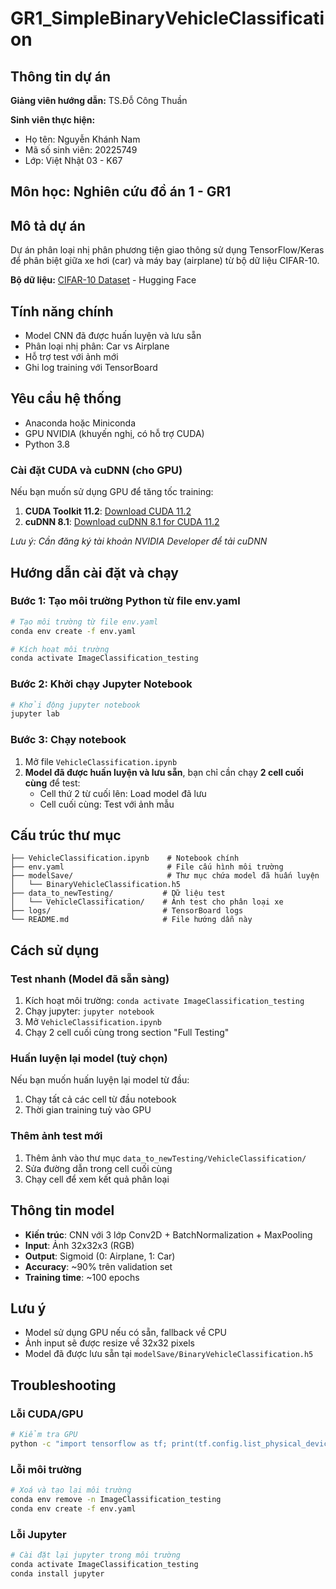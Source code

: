 # GR1_SimpleBinaryVehicleClassification

## Thông tin dự án
**Giảng viên hướng dẫn:** TS.Đỗ Công Thuần

**Sinh viên thực hiện:**
- Họ tên: Nguyễn Khánh Nam
- Mã số sinh viên: 20225749
- Lớp: Việt Nhật 03 - K67

**Môn học:** Nghiên cứu đồ án 1 - GR1
---

## Mô tả dự án
Dự án phân loại nhị phân phương tiện giao thông sử dụng TensorFlow/Keras để phân biệt giữa xe hơi (car) và máy bay (airplane) từ bộ dữ liệu CIFAR-10.

**Bộ dữ liệu:** [CIFAR-10 Dataset](https://huggingface.co/datasets/uoft-cs/cifar10) - Hugging Face

## Tính năng chính
- Model CNN đã được huấn luyện và lưu sẵn
- Phân loại nhị phân: Car vs Airplane
- Hỗ trợ test với ảnh mới
- Ghi log training với TensorBoard

## Yêu cầu hệ thống
- Anaconda hoặc Miniconda
- GPU NVIDIA (khuyến nghị, có hỗ trợ CUDA)
- Python 3.8

### Cài đặt CUDA và cuDNN (cho GPU)
Nếu bạn muốn sử dụng GPU để tăng tốc training:

1. **CUDA Toolkit 11.2**: [Download CUDA 11.2](https://developer.nvidia.com/cuda-11.2.0-download-archive)
2. **cuDNN 8.1**: [Download cuDNN 8.1 for CUDA 11.2](https://developer.nvidia.com/cudnn)

*Lưu ý: Cần đăng ký tài khoản NVIDIA Developer để tải cuDNN*

## Hướng dẫn cài đặt và chạy

### Bước 1: Tạo môi trường Python từ file env.yaml

```bash
# Tạo môi trường từ file env.yaml
conda env create -f env.yaml

# Kích hoạt môi trường
conda activate ImageClassification_testing
```

### Bước 2: Khởi chạy Jupyter Notebook

```bash
# Khởi động jupyter notebook
jupyter lab
```

### Bước 3: Chạy notebook

1. Mở file `VehicleClassification.ipynb`
2. **Model đã được huấn luyện và lưu sẵn**, bạn chỉ cần chạy **2 cell cuối cùng** để test:
   - Cell thứ 2 từ cuối lên: Load model đã lưu
   - Cell cuối cùng: Test với ảnh mẫu

## Cấu trúc thư mục

```
├── VehicleClassification.ipynb    # Notebook chính
├── env.yaml                       # File cấu hình môi trường
├── modelSave/                     # Thư mục chứa model đã huấn luyện
│   └── BinaryVehicleClassification.h5
├── data_to_newTesting/           # Dữ liệu test
│   └── VehicleClassification/    # Ảnh test cho phân loại xe
├── logs/                         # TensorBoard logs
└── README.md                     # File hướng dẫn này
```

## Cách sử dụng

### Test nhanh (Model đã sẵn sàng)
1. Kích hoạt môi trường: `conda activate ImageClassification_testing`
2. Chạy jupyter: `jupyter notebook`
3. Mở `VehicleClassification.ipynb`
4. Chạy 2 cell cuối cùng trong section "Full Testing"

### Huấn luyện lại model (tuỳ chọn)
Nếu bạn muốn huấn luyện lại model từ đầu:
1. Chạy tất cả các cell từ đầu notebook
2. Thời gian training tuỳ vào GPU

### Thêm ảnh test mới
1. Thêm ảnh vào thư mục `data_to_newTesting/VehicleClassification/`
2. Sửa đường dẫn trong cell cuối cùng
3. Chạy cell để xem kết quả phân loại

## Thông tin model
- **Kiến trúc**: CNN với 3 lớp Conv2D + BatchNormalization + MaxPooling
- **Input**: Ảnh 32x32x3 (RGB)
- **Output**: Sigmoid (0: Airplane, 1: Car)
- **Accuracy**: ~90% trên validation set
- **Training time**: ~100 epochs

## Lưu ý
- Model sử dụng GPU nếu có sẵn, fallback về CPU
- Ảnh input sẽ được resize về 32x32 pixels
- Model đã được lưu sẵn tại `modelSave/BinaryVehicleClassification.h5`

## Troubleshooting

### Lỗi CUDA/GPU
```bash
# Kiểm tra GPU
python -c "import tensorflow as tf; print(tf.config.list_physical_devices('GPU'))"
```

### Lỗi môi trường
```bash
# Xoá và tạo lại môi trường
conda env remove -n ImageClassification_testing
conda env create -f env.yaml
```

### Lỗi Jupyter
```bash
# Cài đặt lại jupyter trong môi trường
conda activate ImageClassification_testing
conda install jupyter
```
